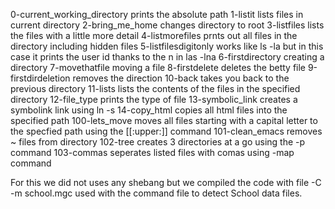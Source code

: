 0-current_working_directory prints the absolute path
1-listit lists files in current directory
2-bring_me_home changes directory to root
3-listfiles lists the files with a little more detail
4-listmorefiles prnts out all files in the directory including hidden files
5-listfilesdigitonly works like ls -la but in this case it prints the user id thanks to the n in las -lna
6-firstdirectory creating a directory
7-movethatfile moving a file
8-firstdelete deletes the betty file 
9-firstdirdeletion removes the direction
10-back takes you back to the previous directory
11-lists lists the contents of the files in the specified directory
12-file_type prints the type of file
13-symbolic_link creates a symbolink link using ln -s
14-copy_html copies all html files into the specified path
100-lets_move moves all files starting with a capital letter to the specfied path using the [[:upper:]] command
101-clean_emacs removes ~ files from directory
102-tree creates 3 directories at a go using the -p command
103-commas seperates listed files with comas using -map command

For this we did not uses any shebang but we compiled the code with file -C -m
school.mgc  used with the command file to detect School data files.
